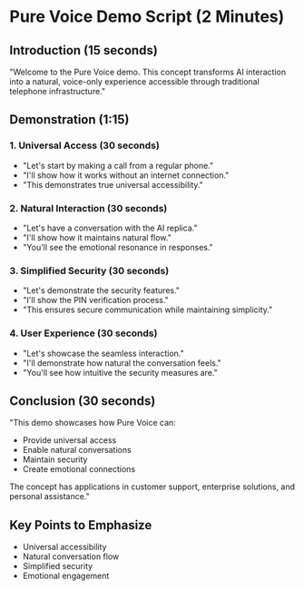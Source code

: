 # Pure Voice Demo Script (2 Minutes)

## Introduction (15 seconds)
"Welcome to the Pure Voice demo. This concept transforms AI interaction into a natural, voice-only experience accessible through traditional telephone infrastructure."

## Demonstration (1:15)

### 1. Universal Access (30 seconds)
- "Let's start by making a call from a regular phone."
- "I'll show how it works without an internet connection."
- "This demonstrates true universal accessibility."

### 2. Natural Interaction (30 seconds)
- "Let's have a conversation with the AI replica."
- "I'll show how it maintains natural flow."
- "You'll see the emotional resonance in responses."

### 3. Simplified Security (30 seconds)
- "Let's demonstrate the security features."
- "I'll show the PIN verification process."
- "This ensures secure communication while maintaining simplicity."

### 4. User Experience (30 seconds)
- "Let's showcase the seamless interaction."
- "I'll demonstrate how natural the conversation feels."
- "You'll see how intuitive the security measures are."

## Conclusion (30 seconds)
"This demo showcases how Pure Voice can:
- Provide universal access
- Enable natural conversations
- Maintain security
- Create emotional connections

The concept has applications in customer support, enterprise solutions, and personal assistance."

## Key Points to Emphasize
- Universal accessibility
- Natural conversation flow
- Simplified security
- Emotional engagement
